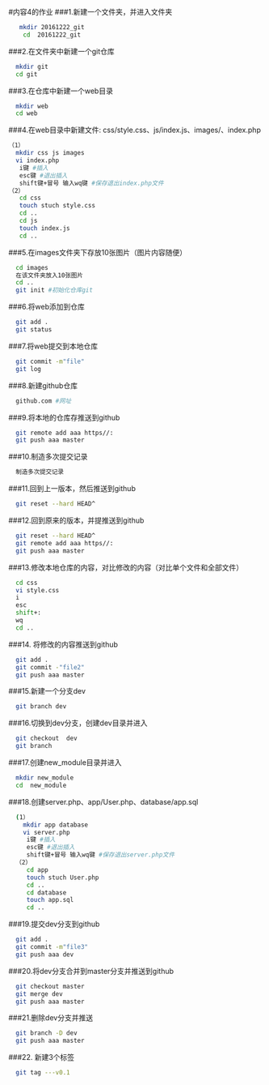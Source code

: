
#内容4的作业
###1.新建一个文件夹，并进入文件夹
```bash  
   mkdir 20161222_git  
    cd  20161222_git
```
###2.在文件夹中新建一个git仓库
```bash  
  mkdir git  
  cd git 
```
###3.在仓库中新建一个web目录
```bash  
  mkdir web  
  cd web 
```
###4.在web目录中新建文件: css/style.css、js/index.js、images/、index.php
```bash  
（1）
  mkdir css js images  
  vi index.php
   i键 #插入
   esc键 #退出插入
   shift键+冒号 输入wq键 #保存退出index.php文件
（2）
   cd css
   touch stuch style.css
   cd ..
   cd js
   touch index.js
   cd ..
```
###5.在images文件夹下存放10张图片（图片内容随便）
```bash  
  cd images  
  在该文件夹放入10张图片
  cd ..
  git init #初始化仓库git
```
###6.将web添加到仓库
```bash  
  git add .  
  git status 
```
###7.将web提交到本地仓库
```bash  
  git commit -m"file"  
  git log 
```
###8.新建github仓库
```bash  
  github.com #网址 
```
###9.将本地的仓库存推送到github
```bash  
  git remote add aaa https//:  
  git push aaa master 
```
###10.制造多次提交记录
```bash  
  制造多次提交记录
```
###11.回到上一版本，然后推送到github
```bash  
  git reset --hard HEAD^  
```
###12.回到原来的版本，并提推送到github
```bash  
  git reset --hard HEAD^   
  git remote add aaa https//:  
  git push aaa master 
```
###13.修改本地仓库的内容，对比修改的内容（对比单个文件和全部文件）
```bash  
  cd css 
  vi style.css
  i
  esc
  shift+:
  wq
  cd ..
```
###14. 将修改的内容推送到github
```bash  
  git add .  
  git commit -"file2"  
  git push aaa master 
```
###15.新建一个分支dev
```bash  
  git branch dev  
```
###16.切换到dev分支，创建dev目录并进入
```bash  
  git checkout  dev  
  git branch  
```
###17.创建new_module目录并进入
```bash  
  mkdir new_module  
  cd  new_module
```
###18.创建server.php、app/User.php、database/app.sql
```bash  
  (1）
    mkdir app database  
    vi server.php
     i键 #插入
     esc键 #退出插入
     shift键+冒号 输入wq键 #保存退出server.php文件
  （2）
     cd app
     touch stuch User.php
     cd ..
     cd database
     touch app.sql
     cd ..
```
###19.提交dev分支到github
```bash  
  git add .  
  git commit -m"file3"  
  git push aaa dev 
```
###20.将dev分支合并到master分支并推送到github
```bash  
  git checkout master  
  git merge dev  
  git push aaa master 
```
###21.删除dev分支并推送
```bash  
  git branch -D dev  
  git push aaa master  
```
###22. 新建3个标签
```bash  
  git tag ---v0.1    
```